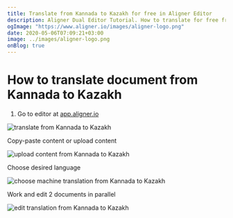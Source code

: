 ```yaml
---
title: Translate from Kannada to Kazakh for free in Aligner Editor
description: Aligner Dual Editor Tutorial. How to translate for free from Kannada to Kazakh. Aligner is multilingual document management platform. 
ogImage: "https://www.aligner.io/images/aligner-logo.png"
date: 2020-05-06T07:09:21+03:00
image: ../images/aligner-logo.png
onBlog: true
---
```


# How to translate document from Kannada to Kazakh

1. Go to editor at [app.aligner.io](https://app.aligner.io "Aligner App web page")

![translate from Kannada to Kazakh](../aligner-blank-editor.png "translate from Kannada to Kazakh")

Copy-paste content or upload content

![upload content from Kannada to Kazakh](../aligner-uploaded-document.png "upload content from Kannada to Kazakh")

Choose desired language

![choose machine translation from Kannada to Kazakh](../aligner-language-dropdown.png "choose machine translation from Kannada to Kazakh")

Work and edit 2 documents in parallel

![edit translation from Kannada to Kazakh](../aligner-double-sitded-editor.png "edit translation from Kannada to Kazakh")


